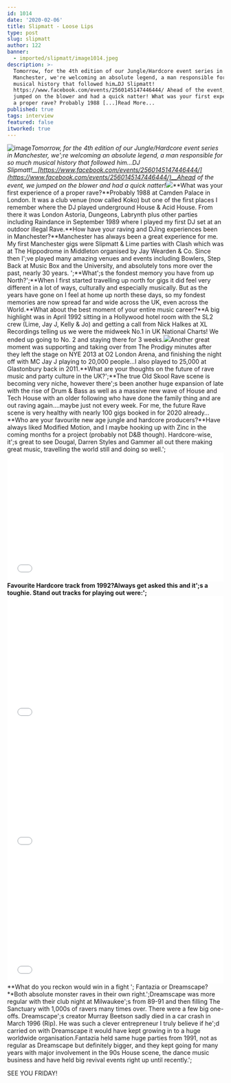 ```yaml
---
id: 1014
date: '2020-02-06'
title: Slipmatt - Loose Lips
type: post
slug: slipmatt
author: 122
banner:
  - imported/slipmatt/image1014.jpeg
description: >-
  Tomorrow, for the 4th edition of our Jungle/Hardcore event series in
  Manchester, we're welcoming an absolute legend, a man responsible for so much
  musical history that followed him…DJ Slipmatt!
  https://www.facebook.com/events/2560145147446444/ Ahead of the event, we
  jumped on the blower and had a quick natter! What was your first experience of
  a proper rave? Probably 1988 [...]Read More...
published: true
tags: interview
featured: false
itworked: true
---
```

![image](../imported/slipmatt/image1014.jpeg)_Tomorrow, for the 4th edition of our Jungle/Hardcore event series in Manchester, we';re welcoming an absolute legend, a man responsible for so much musical history that followed him…DJ Slipmatt!__[](https://www.facebook.com/events/2560145147446444/)[https://www.facebook.com/events/2560145147446444/](https://www.facebook.com/events/2560145147446444/)__Ahead of the event, we jumped on the blower and had a quick natter!_![](/wp-content/uploads/live/img/wysiwyg/5e3c2bb0524ab.png)**What was your first experience of a proper rave?**Probably 1988 at Camden Palace in London. It was a club venue (now called Koko) but one of the first places I remember where the DJ played underground House & Acid House. From there it was London Astoria, Dungeons, Labrynth plus other parties including Raindance in September 1989 where I played my first DJ set at an outdoor illegal Rave.**How have your raving and DJing experiences been in Manchester?**Manchester has always been a great experience for me. My first Manchester gigs were Slipmatt & Lime parties with Clash which was at The Hippodrome in Middleton organised by Jay Wearden & Co. Since then I';ve played many amazing venues and events including Bowlers, Step Back at Music Box and the University, and absolutely tons more over the past, nearly 30 years. ';**What';s the fondest memory you have from up North?';**When I first started travelling up north for gigs it did feel very different in a lot of ways, culturally and especially musically. But as the years have gone on I feel at home up north these days, so my fondest memories are now spread far and wide across the UK, even across the World.**What about the best moment of your entire music career?**A big highlight was in April 1992 sitting in a Hollywood hotel room with the SL2 crew (Lime, Jay J, Kelly & Jo) and getting a call from Nick Halkes at XL Recordings telling us we were the midweek No.1 in UK National Charts! We ended up going to No. 2 and staying there for 3 weeks.![](/wp-content/uploads/live/img/wysiwyg/5e3c2c3a12368.jpg)Another great moment was supporting and taking over from The Prodigy minutes after they left the stage on NYE 2013 at O2 London Arena, and finishing the night off with MC Jay J playing to 20,000 people…I also played to 25,000 at Glastonbury back in 2011.**What are your thoughts on the future of rave music and party culture in the UK?';**The true Old Skool Rave scene is becoming very niche, however there';s been another huge expansion of late with the rise of Drum & Bass as well as a massive new wave of House and Tech House with an older following who have done the family thing and are out raving again….maybe just not every week. For me, the future Rave scene is very healthy with nearly 100 gigs booked in for 2020 already…**Who are your favourite new age jungle and hardcore producers?**Have always liked Modified Motion, and I maybe hooking up with Zinc in the coming months for a project (probably not D&B though). Hardcore-wise, it';s great to see Dougal, Darren Styles and Gammer all out there making great music, travelling the world still and doing so well.';<iframe width='100%' height='300' scrolling='no' frameborder='no' allow='autoplay' src='//www.youtube.com/embed/2hgowLQAHyE?wmode=opaque'></iframe>**Favourite Hardcore track from 1992?**Always get asked this and it';s a toughie. Stand out tracks for playing out were:**';<iframe width='100%' height='300' scrolling='no' frameborder='no' allow='autoplay' src='//www.youtube.com/embed/rahjdePB38A?wmode=opaque'></iframe>**<iframe width='100%' height='300' scrolling='no' frameborder='no' allow='autoplay' src='//www.youtube.com/embed/a4eav7dFvc8?wmode=opaque'></iframe><iframe width='100%' height='300' scrolling='no' frameborder='no' allow='autoplay' src='//www.youtube.com/embed/gXCN1DhHTZA?wmode=opaque'></iframe>**What do you reckon would win in a fight '; Fantazia or Dreamscape?**Both absolute monster raves in their own right.';Dreamscape was more regular with their club night at Milwaukee';s from 89-91 and then filling The Sanctuary with 1,000s of ravers many times over. There were a few big one-offs. Dreamscape';s creator Murray Beetson sadly died in a car crash in March 1996 (Rip). He was such a clever entrepreneur I truly believe if he';d carried on with Dreamscape it would have kept growing in to a huge worldwide organisation.Fantazia held same huge parties from 1991, not as regular as Dreamscape but definitely bigger, and they kept going for many years with major involvement in the 90s House scene, the dance music business and have held big revival events right up until recently.';

SEE YOU FRIDAY!